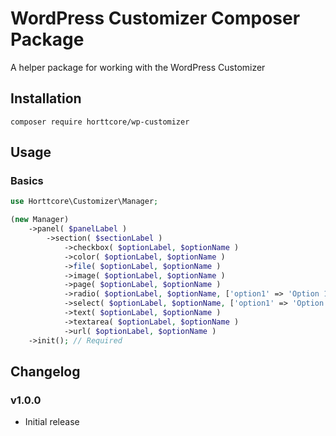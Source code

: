 # WordPress Customizer Composer Package

A helper package for working with the WordPress Customizer

## Installation

`composer require horttcore/wp-customizer`

## Usage

### Basics

```php
use Horttcore\Customizer\Manager;

(new Manager)
    ->panel( $panelLabel )
        ->section( $sectionLabel )
            ->checkbox( $optionLabel, $optionName )
            ->color( $optionLabel, $optionName )
            ->file( $optionLabel, $optionName )
            ->image( $optionLabel, $optionName )
            ->page( $optionLabel, $optionName )
            ->radio( $optionLabel, $optionName, ['option1' => 'Option 1', 'option2' => 'Option 2'] );
            ->select( $optionLabel, $optionName, ['option1' => 'Option 1', 'option2' => 'Option 2'] );
            ->text( $optionLabel, $optionName )
            ->textarea( $optionLabel, $optionName )
            ->url( $optionLabel, $optionName )
    ->init(); // Required
```

## Changelog

### v1.0.0

* Initial release